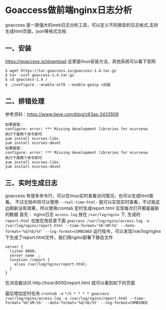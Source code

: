 # Goaccess做前端nginx日志分析

goaccess 是一款强大的web日志分析工具，可以定义不同类型的日志格式,支持生成html页面，json等格式文档

## 一、安装

https://goaccess.io/download
这里是linux安装方法，其他系统可以看下官网

```
$ wget https://tar.goaccess.io/goaccess-1.4.tar.gz
$ tar -xzvf goaccess-1.4.tar.gz
$ cd goaccess-1.4 /
$ ./configure --enable-utf8 --enable-geoip =旧版
```

## 二、排错处理

参考资料：https://www.iteye.com/blog/z63as-2433509

```
如果报错：
configure: error: *** Missing development libraries for ncursesw
执行下面两个命令即可
yum install ncurses-libs
yum install ncurses-devel
如果报错：
configure: error: *** Missing development libraries for ncursesw
执行下面两个命令即可
yum install ncurses-libs
yum install ncurses-devel
```

## 三、实时生成日志

goaccess 有很多命令行，可以在linux实时查看访问情况，也可以生成html查看。
不过文档中将可以使用 `--real-time-html-` 就可以实现实时查看，不过我这边刷新没有效果，所以使用crontab 定时生成report.html 实现每次打开都是最新的数据
首先：
nginx日志 `access.log` 放在 `/var/log/nginx` 下, 生成的 `report.html` 也放在改目录下面
`goaccess /var/log/nginx/access.log -o /var/log/nginx/report.html --time-format='%H:%M:%S' --date-format='%d/%b/%Y' --log-format=COMBINED`
运行指令，可以发现/var/log/nginx下生成了report.html文件，我们用nginx部署下静态文件

```nginx
server {
  listen 8000;
  server_name _;
  location /report {
  	alias /var/log/nginx/report.html; 
  }
}
```

在浏览器访问 http://host:8000/report.html 就可以看到如下的页面

最后增加定时任务
`crontab -e`
`*/5 * * * * goaccess /var/log/nginx/access.log -o /var/log/nginx/report.html --time-format='%H:%M:%S' --date-format='%d/%b/%Y' --log-format=COMBINED`